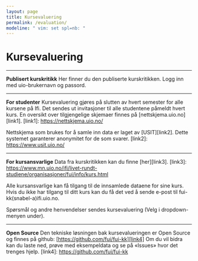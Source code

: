 ```yaml
---
layout: page
title: Kursevaluering
permalink: /evaluation/
modeline: " vim: set spl=nb: "
---
```


# Kursevaluering
---
**Publisert kurskritikk**
Her finner du den publiserte kurskritikken. Logg inn med uio-brukernavn og passord.

---

**For studenter**
Kursevaluering gjøres på slutten av hvert semester for alle kursene på Ifi. Det sendes ut invitasjoner til alle studentene påmeldt hvert kurs. En oversikt over tilgjengelige skjemaer finnes på [nettskjema.uio.no][link1].
[link1]: https://nettskjema.uio.no/

Nettskjema som brukes for å samle inn data er laget av [USIT][link2]. Dette systemet garanterer anonymitet for de som svarer.
[link2]: https://www.usit.uio.no/

---

**For kursansvarlige**
Data fra kurskritikken kan du finne [her][link3].
[link3]: https://www.mn.uio.no/ifi/livet-rundt-studiene/organisasjoner/fui/info/kurs.html

Alle kursansvarlige kan få tilgang til de innsamlede dataene for sine kurs. Hvis du ikke har tilgang til ditt kurs kan du få det ved å sende e-post til fui-kk(snabel-a)ifi.uio.no.

Spørsmål og andre henvendelser sendes kursevaluering (Velg i dropdown-menyen under).

---

**Open Source**
Den tekniske løsningen bak kursevalueringen er Open Source og finnes på github: [https://github.com/fui/fui-kk][link4] Om du vil bidra kan du laste ned, prøve med eksempeldata og se på «Issues» hvor det trenges hjelp.
[link4]: https://github.com/fui/fui-kk